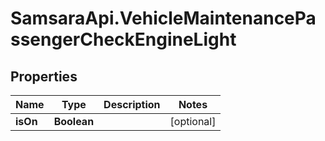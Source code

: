 # SamsaraApi.VehicleMaintenancePassengerCheckEngineLight

## Properties
Name | Type | Description | Notes
------------ | ------------- | ------------- | -------------
**isOn** | **Boolean** |  | [optional] 


